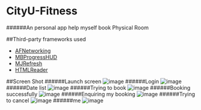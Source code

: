# CityU-Fitness
######An personal app help myself book Physical Room

##Third-party frameworks used
* [AFNetworking](https://github.com/AFNetworking/AFNetworking)
* [MBProgressHUD](https://github.com/jdg/MBProgressHUD)
* [MJRefresh](https://github.com/CoderMJLee/MJRefresh)
* [HTMLReader](https://github.com/nolanw/HTMLReader)

##Screen Shot
######Launch screen
![image](https://github.com/brookgao/CityU-Fitness/blob/master/ScreenShot/1_launch.png)
######Login
![image](https://github.com/brookgao/CityU-Fitness/blob/master/ScreenShot/2_login.png)
######Date list
![image](https://github.com/brookgao/CityU-Fitness/blob/master/ScreenShot/3_booingDate.png)
######Trying to book
![image](https://github.com/brookgao/CityU-Fitness/blob/master/ScreenShot/4_tryToBooking.png)
######Booking successfully
![image](https://github.com/brookgao/CityU-Fitness/blob/master/ScreenShot/5_booingSuccess.png)
######Enquiring my booking
![image](https://github.com/brookgao/CityU-Fitness/blob/master/ScreenShot/6_enquire.png)
######Trying to cancel
![image](https://github.com/brookgao/CityU-Fitness/blob/master/ScreenShot/7_cancelBooing.png)
######me
![image](https://github.com/brookgao/CityU-Fitness/blob/master/ScreenShot/8_me.png)

